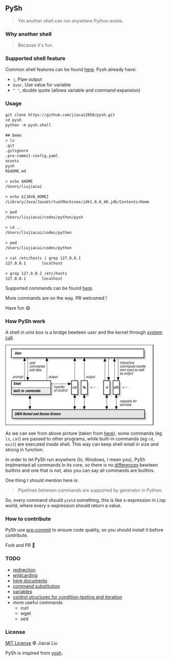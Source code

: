 ## PySh

> Yet another shell can run anywhere Python exists.

### Why another shell

> Because it's fun.

### Supported shell feature

Common shell features can be found [here](http://www.tldp.org/LDP/intro-linux/html/x12120.html). Pysh already have:

- `|`, Pipe output
- `$var`, Use value for variable
- `" "`, double quote (allows variable and command expansion)

### Usage

```
git clone https://github.com/jiacai2050/pysh.git
cd pysh
python -m pysh.shell

## Demo
> ls
.git
.gitignore
.pre-commit-config.yaml
assets
pysh
README.md

> echo $HOME
/Users/liujiacai

> echo ${JAVA_HOME}
/Library/Java/JavaVirtualMachines/jdk1.8.0_40.jdk/Contents/Home

> pwd
/Users/liujiacai/codes/python/pysh

> cd ..
/Users/liujiacai/codes/python

> pwd
/Users/liujiacai/codes/python

> cat /etc/hosts | grep 127.0.0.1
127.0.0.1       localhost

> grep 127.0.0.1 /etc/hosts
127.0.0.1       localhost
```

Supported commands can be found [here](./pysh/builtins).

More commands are on the way. PR welcomed !

Have fun 😄

### How PySh work

A shell in unix box is a bridge bewteen user and the kernel through [system call](https://en.wikipedia.org/wiki/System_call).

![how unix shell work](./assets/unix_shell.gif)

As we can see from above picture (taken from [here](http://docstore.mik.ua/orelly/unix/upt/ch01_02.htm#UPT-ART-1002-FIG-0)), some commands (eg `ls`, `cat`) are passed to other programs, while built-in commands (eg `cd`, `exit`) are executed inside shell. This way can keep shell small in size and strong in function.

In order to let PySh run anywhere (hi, Windows, I mean you), PySh implmented all commands in its core, so there is no [differences](http://unix.stackexchange.com/questions/11454/what-is-the-difference-between-a-builtin-command-and-one-that-is-not) bewteen builtins and one that is not, also you can say all commands are builtins.

One thing I should mention here is:

> Pipelines between commands are supported by generator in Python.

So, every command should `yield` something, this is like s-expression in Lisp world, where every s-expression should return a value.

### How to contribute

PySh use [pre-commit](http://pre-commit.com/) to ensure code quality, so you should install it before contribute.

Fork and PR 🍺

### TODO

- [redirection](https://en.wikipedia.org/wiki/Redirection_%28computing%29)
- [wildcarding](https://en.wikipedia.org/wiki/Wildcard_character)
- [here documents](https://en.wikipedia.org/wiki/Here_document)
- [command substitution](https://en.wikipedia.org/wiki/Command_substitution)
- [variables](https://en.wikipedia.org/wiki/Variable_%28programming%29)
- [control structures for condition-testing and iteration](https://en.wikipedia.org/wiki/Control_flow)
- more useful commands
    - curl
    - wget
    - sed

### License

[MIT License](http://liujiacai.net/license/MIT.html?year=2016) © Jiacai Liu

PySh is inspired from [yosh](https://github.com/supasate/yosh).
